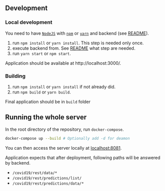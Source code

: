 ## Development
### Local development
You need to have [`NodeJS`](https://nodejs.org/) with [`npm`](https://www.npmjs.com/) or [`yarn`](https://yarnpkg.com/) and backend (see [README](../covid_graphs/README.md)).

1. run `npm install` or `yarn install`. This step is needed only once.
1. execute backend from. See [README](../README.md) what step are needed.
1. run `yarn start` or `npm start`.

Application should be available at http://localhost:3000/.

### Building
1. run `npm install` or `yarn install` if not already did.
1. run `npm build` or `yarn build`.

Final application should be in `build` folder

## Running the whole server

In the root directory of the repository, run `docker-compose`.
```sh
docker-compose up --build # Optionally add -d for deamon
```
You can then access the server locally at [localhost:8081](http://127.0.0.1:8081/covid19/graphs/).

Application expects that after deployment, following paths will be answered by backend.
* `/covid19/rest/data/*`
* `/covid19/rest/predictions/list/`
* `/covid19/rest/predictions/data/*`

